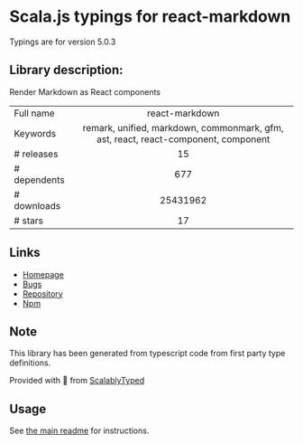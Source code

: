 
# Scala.js typings for react-markdown

Typings are for version 5.0.3

## Library description:
Render Markdown as React components

|                    |                 |
| ------------------ | :-------------: |
| Full name          | react-markdown |
| Keywords           | remark, unified, markdown, commonmark, gfm, ast, react, react-component, component |
| # releases         | 15 |
| # dependents       | 677 |
| # downloads        | 25431962 |
| # stars            | 17 |

## Links
- [Homepage](https://github.com/remarkjs/react-markdown#readme)
- [Bugs](https://github.com/remarkjs/react-markdown/issues)
- [Repository](https://github.com/remarkjs/react-markdown)
- [Npm](https://www.npmjs.com/package/react-markdown)
    


## Note
This library has been generated from typescript code from first party type definitions.

Provided with :purple_heart: from [ScalablyTyped](https://github.com/oyvindberg/ScalablyTyped)

## Usage
See [the main readme](../../readme.md) for instructions.


